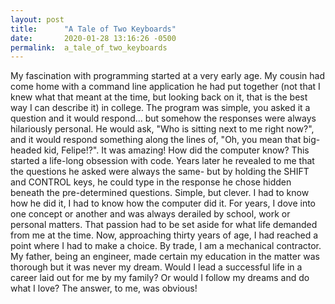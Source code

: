 ```yaml
---
layout: post
title:      "A Tale of Two Keyboards"
date:       2020-01-28 13:16:26 -0500
permalink:  a_tale_of_two_keyboards
---
```



My fascination with programming started at a very early age. My cousin had come home with a command line application he had put together (not that I knew what that meant at the time, but looking back on it, that is the best way I can describe it) in college. The program was simple, you asked it a question and it would respond... but somehow the responses were always hilariously personal. He would ask, "Who is sitting next to me right now?", and it would respond something along the lines of, "Oh, you mean that big-headed kid, Felipe!?". It was amazing! How did the computer know? This started a life-long obsession with code. Years later he revealed to me that the questions he asked were always the same- but by holding the SHIFT and CONTROL keys, he could type in the response he chose hidden beneath the pre-determined questions. Simple, but clever. I had to know how he did it, I had to know how the computer did it. For years, I dove into one concept or another and was always derailed by school, work or personal matters. That passion had to be set aside for what life demanded from me at the time. Now, approaching thirty years of age, I had reached a point where I had to make a choice. By trade, I am a mechanical contractor. My father, being an engineer, made certain my education in the matter was thorough but it was never my dream. Would I lead a successful life in a career laid out for me by my family? Or would I follow my dreams and do what I love? The answer, to me, was obvious!


